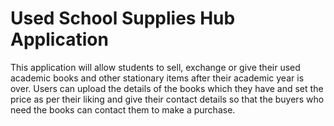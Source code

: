 <h1>Used School Supplies Hub Application</h1>
This application will allow students to sell, exchange or give their used academic books and other stationary items after their academic year is over. Users can upload the details of the books which they have and set the price as per their liking and give their contact details so that the buyers who need the books can contact them to make a purchase.
